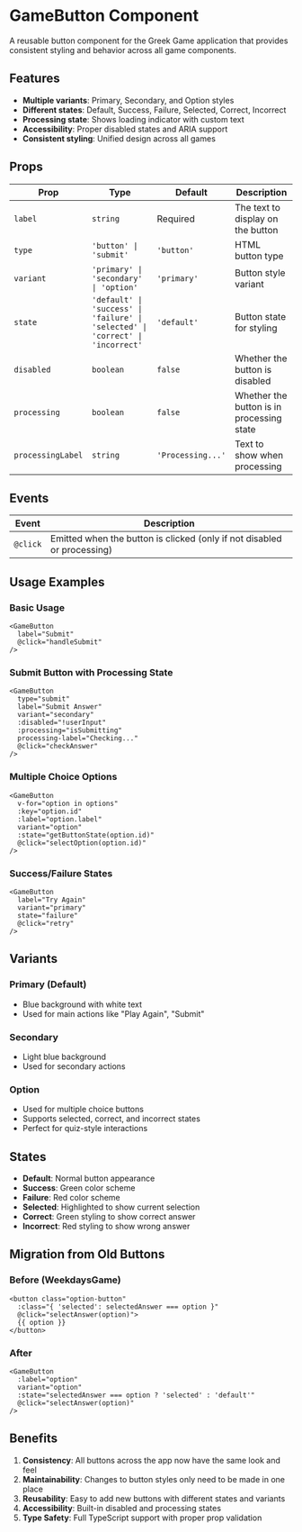 # GameButton Component

A reusable button component for the Greek Game application that provides consistent styling and behavior across all game components.

## Features

- **Multiple variants**: Primary, Secondary, and Option styles
- **Different states**: Default, Success, Failure, Selected, Correct, Incorrect
- **Processing state**: Shows loading indicator with custom text
- **Accessibility**: Proper disabled states and ARIA support
- **Consistent styling**: Unified design across all games

## Props

| Prop | Type | Default | Description |
|------|------|---------|-------------|
| `label` | `string` | Required | The text to display on the button |
| `type` | `'button' \| 'submit'` | `'button'` | HTML button type |
| `variant` | `'primary' \| 'secondary' \| 'option'` | `'primary'` | Button style variant |
| `state` | `'default' \| 'success' \| 'failure' \| 'selected' \| 'correct' \| 'incorrect'` | `'default'` | Button state for styling |
| `disabled` | `boolean` | `false` | Whether the button is disabled |
| `processing` | `boolean` | `false` | Whether the button is in processing state |
| `processingLabel` | `string` | `'Processing...'` | Text to show when processing |

## Events

| Event | Description |
|-------|-------------|
| `@click` | Emitted when the button is clicked (only if not disabled or processing) |

## Usage Examples

### Basic Usage
```vue
<GameButton 
  label="Submit" 
  @click="handleSubmit" 
/>
```

### Submit Button with Processing State
```vue
<GameButton 
  type="submit"
  label="Submit Answer"
  variant="secondary"
  :disabled="!userInput"
  :processing="isSubmitting"
  processing-label="Checking..."
  @click="checkAnswer"
/>
```

### Multiple Choice Options
```vue
<GameButton 
  v-for="option in options"
  :key="option.id"
  :label="option.label"
  variant="option"
  :state="getButtonState(option.id)"
  @click="selectOption(option.id)"
/>
```

### Success/Failure States
```vue
<GameButton 
  label="Try Again"
  variant="primary"
  state="failure"
  @click="retry"
/>
```

## Variants

### Primary (Default)
- Blue background with white text
- Used for main actions like "Play Again", "Submit"

### Secondary  
- Light blue background
- Used for secondary actions

### Option
- Used for multiple choice buttons
- Supports selected, correct, and incorrect states
- Perfect for quiz-style interactions

## States

- **Default**: Normal button appearance
- **Success**: Green color scheme
- **Failure**: Red color scheme  
- **Selected**: Highlighted to show current selection
- **Correct**: Green styling to show correct answer
- **Incorrect**: Red styling to show wrong answer

## Migration from Old Buttons

### Before (WeekdaysGame)
```vue
<button class="option-button" 
  :class="{ 'selected': selectedAnswer === option }"
  @click="selectAnswer(option)">
  {{ option }}
</button>
```

### After
```vue
<GameButton 
  :label="option"
  variant="option"
  :state="selectedAnswer === option ? 'selected' : 'default'"
  @click="selectAnswer(option)"
/>
```

## Benefits

1. **Consistency**: All buttons across the app now have the same look and feel
2. **Maintainability**: Changes to button styles only need to be made in one place
3. **Reusability**: Easy to add new buttons with different states and variants
4. **Accessibility**: Built-in disabled and processing states
5. **Type Safety**: Full TypeScript support with proper prop validation
